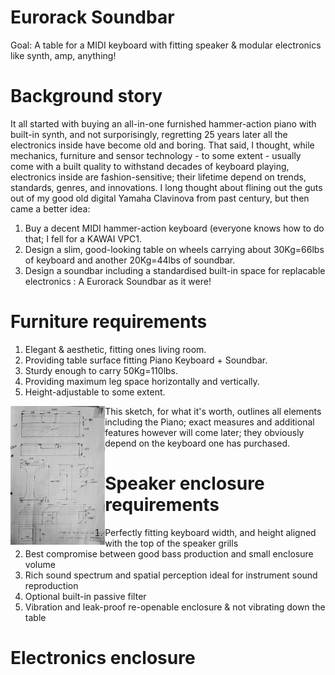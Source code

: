 # Eurorack Soundbar
Goal: A table for a MIDI keyboard with fitting speaker & modular electronics like synth, amp, anything!

# Background story
It all started with buying an all-in-one furnished hammer-action piano with built-in synth, and not surporisingly, regretting 25 years later all the electronics inside have become old and boring.  That said, I thought, while mechanics, furniture and sensor technology - to some extent - usually come with a built quality to withstand decades of keyboard playing, electronics inside are fashion-sensitive; their lifetime depend on trends, standards, genres, and innovations.  I long thought about flining out the guts out of my good old digital Yamaha Clavinova from past century, but then came a better idea: 
1) Buy a decent MIDI hammer-action keyboard (everyone knows how to do that; I fell for a KAWAI VPC1.
2) Design a slim, good-looking table on wheels carrying about 30Kg=66lbs of keyboard and another 20Kg=44lbs of soundbar.
3) Design a soundbar including a standardised built-in space for replacable electronics : A Eurorack Soundbar as it were!

# Furniture requirements
1) Elegant & aesthetic, fitting ones living room.
2) Providing table surface fitting Piano Keyboard + Soundbar.
3) Sturdy enough to carry 50Kg=110lbs.
4) Providing maximum leg space horizontally and vertically.
5) Height-adjustable to some extent.

<a href=https://github.com/flyingzebra/EurorackSoundbar/blob/main/illustrations/sketch.jpg><img src="/illustrations/sketch.jpg?raw=true" width=30% align="left"/></a>This sketch, for what it's worth, outlines all elements including the Piano; exact measures and additional features however will come later; they obviously depend on the keyboard one has purchased.

# Speaker enclosure requirements
1) Perfectly fitting keyboard width, and height aligned with the top of the speaker grills
2) Best compromise between good bass production and small enclosure volume
3) Rich sound spectrum and spatial perception ideal for instrument sound reproduction
4) Optional built-in passive filter
5) Vibration and leak-proof re-openable enclosure & not vibrating down the table

# Electronics enclosure
